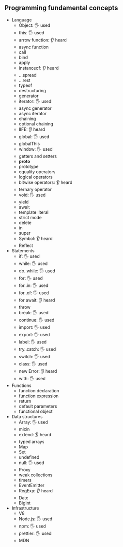 ## Programming fundamental concepts

- Language
  - Object: 🖐️ used
  - this: 🖐️ used
  - arrow function: 👂 heard
  - async function
  - call
  - bind
  - apply
  - instanceof: 👂 heard
  - ...spread
  - ...rest
  - typeof
  - destructuring
  - generator
  - iterator: 🖐️ used
  - async generator
  - async iterator
  - chaining
  - optional chaining
  - IIFE: 👂 heard
  - global: 🖐️ used
  - globalThis
  - window: 🖐️ used
  - getters and setters
  - __proto__
  - prototype
  - equality operators
  - logical operators
  - bitwise operators: 👂 heard
  - ternary operator
  - void: 🖐️ used
  - yield
  - await
  - template literal
  - strict mode
  - delete
  - in
  - super
  - Symbol: 👂 heard
  - Reflect
- Statements
  - if: 🖐️ used
  - while: 🖐️ used
  - do..while: 🖐️ used
  - for: 🖐️ used
  - for..in: 🖐️ used
  - for..of: 🖐️ used
  - for await: 👂 heard
  - throw
  - break: 🖐️ used
  - continue: 🖐️ used
  - import: 🖐️ used
  - export: 🖐️ used
  - label: 🖐️ used
  - try..catch: 🖐️ used
  - switch: 🖐️ used
  - class: 🖐️ used
  - new Error: 👂 heard
  - with: 🖐️ used
- Functions
  - function declaration
  - function expression
  - return
  - default parameters
  - functional object
- Data structures
  - Array: 🖐️ used
  - mixin
  - extend: 👂 heard
  - typed arrays
  - Map
  - Set
  - undefined
  - null: 🖐️ used
  - Proxy
  - weak collections
  - timers
  - EventEmitter
  - RegExp: 👂 heard
  - Date
  - BigInt
- Infrastructure
  - V8
  - Node.js: 🖐️ used
  - npm: 🖐️ used
  - prettier: 🖐️ used
  - MDN
